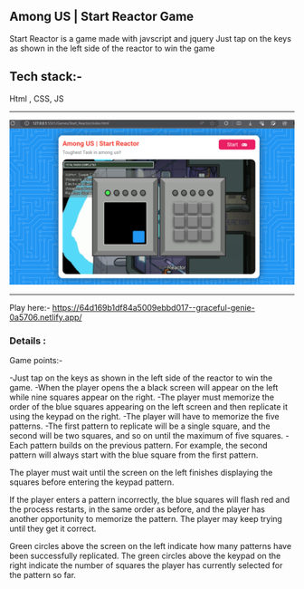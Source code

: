 ## Among US | Start Reactor Game
Start Reactor is a game made with javscript and jquery Just tap on the keys as shown in the left side of the reactor to win the game

## Tech stack:-
Html , CSS, JS

<hr>

![Alt text](<demo.png>)
<hr>

Play here:- https://64d169b1df84a5009ebbd017--graceful-genie-0a5706.netlify.app/

<h3>Details : </h3>

Game points:-

-Just tap on the keys as shown in the left side of the reactor to win the game.
-When the player opens the a black screen will appear on the left while nine squares appear on the right.
-The player must memorize the order of the blue squares appearing on the left screen and then replicate it using the keypad on the right.
-The player will have to memorize the five patterns.
-The first pattern to replicate will be a single square, and the second will be two squares, and so on until the maximum of five squares.
-Each pattern builds on the previous pattern. For example, the second pattern will always start with the blue square from the first pattern.


The player must wait until the screen on the left finishes displaying the squares before entering the keypad pattern.

If the player enters a pattern incorrectly, the blue squares will flash red and the process restarts, in the same order as before, and the player has another opportunity to memorize the pattern. The player may keep trying until they get it correct.

Green circles above the screen on the left indicate how many patterns have been successfully replicated. The green circles above the keypad on the right indicate the number of squares the player has currently selected for the pattern so far.


